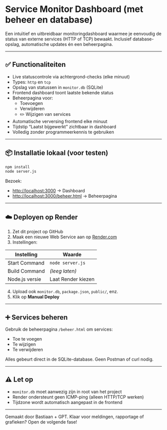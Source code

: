 # Service Monitor Dashboard (met beheer en database)

Een intuïtief en uitbreidbaar monitoringdashboard waarmee je eenvoudig de status van externe services (HTTP of TCP) bewaakt. Inclusief database-opslag, automatische updates én een beheerpagina.

---

## ✅ Functionaliteiten

- Live statuscontrole via achtergrond-checks (elke minuut)
- Types: `http` en `tcp`
- Opslag van statussen in `monitor.db` (SQLite)
- Frontend dashboard toont laatste bekende status
- Beheerpagina voor:
  - Toevoegen
  - Verwijderen
  - ✏️ Wijzigen van services
- Automatische verversing frontend elke minuut
- Tijdstip “Laatst bijgewerkt” zichtbaar in dashboard
- Volledig zonder programmeerkennis te gebruiken

---

## 📦 Installatie lokaal (voor testen)

```bash
npm install
node server.js
```

Bezoek:
- [http://localhost:3000](http://localhost:3000) → Dashboard
- [http://localhost:3000/beheer.html](http://localhost:3000/beheer.html) → Beheerpagina

---

## ☁️ Deployen op Render

1. Zet dit project op GitHub
2. Maak een nieuwe Web Service aan op [Render.com](https://render.com)
3. Instellingen:

| Instelling        | Waarde             |
|-------------------|---------------------|
| Start Command     | `node server.js`    |
| Build Command     | *(leeg laten)*      |
| Node.js versie    | Laat Render kiezen  |

4. Upload ook `monitor.db`, `package.json`, `public/`, enz.
5. Klik op **Manual Deploy**

---

## ➕ Services beheren

Gebruik de beheerpagina `/beheer.html` om services:
- Toe te voegen
- Te wijzigen
- Te verwijderen

Alles gebeurt direct in de SQLite-database. Geen Postman of curl nodig.

---

## ⚠️ Let op

- `monitor.db` moet aanwezig zijn in root van het project
- Render ondersteunt geen ICMP-ping (alleen HTTP/TCP werken)
- Tijdzone wordt automatisch aangepast in de frontend

---

Gemaakt door Bastiaan + GPT. Klaar voor meldingen, rapportage of grafieken? Open de volgende fase!